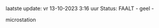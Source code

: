 laatste update: 
vr 13-10-2023  3:16   uur 
Status: FAALT - geel - 
<div class="service Y">microstation</div>